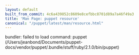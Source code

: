 ```yaml
---
layout: default
built_from_commit: 4c6a439852c8609e8cefbbc8701d89a7a46f49a3
title: 'Man Page: puppet resource'
canonical: "/puppet/latest/man/resource.html"
---
```


<div class='mp'>
<p>bundler: failed to load command: puppet (/Users/jeanbond/Documents/puppet-docs/vendor/puppet/.bundle/stuff/ruby/2.1.0/bin/puppet)</p>

</div>
